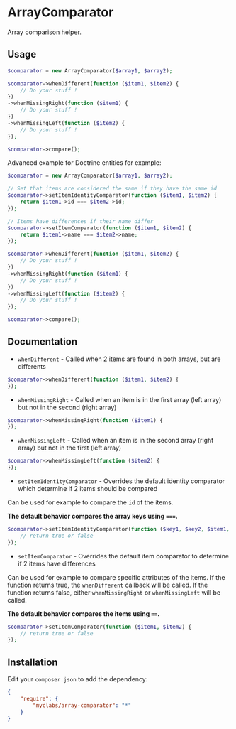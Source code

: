 # ArrayComparator

Array comparison helper.

## Usage

```php
$comparator = new ArrayComparator($array1, $array2);

$comparator->whenDifferent(function ($item1, $item2) {
    // Do your stuff !
})
->whenMissingRight(function ($item1) {
    // Do your stuff !
})
->whenMissingLeft(function ($item2) {
    // Do your stuff !
});

$comparator->compare();
```

Advanced example for Doctrine entities for example:

```php
$comparator = new ArrayComparator($array1, $array2);

// Set that items are considered the same if they have the same id
$comparator->setItemIdentityComparator(function ($item1, $item2) {
    return $item1->id === $item2->id;
});

// Items have differences if their name differ
$comparator->setItemComparator(function ($item1, $item2) {
    return $item1->name === $item2->name;
});

$comparator->whenDifferent(function ($item1, $item2) {
    // Do your stuff !
})
->whenMissingRight(function ($item1) {
    // Do your stuff !
})
->whenMissingLeft(function ($item2) {
    // Do your stuff !
});

$comparator->compare();
```

## Documentation

* `whenDifferent` - Called when 2 items are found in both arrays, but are differents

```php
$comparator->whenDifferent(function ($item1, $item2) {
});
```

* `whenMissingRight` - Called when an item is in the first array (left array) but not in the second (right array)

```php
$comparator->whenMissingRight(function ($item1) {
});
```

* `whenMissingLeft` - Called when an item is in the second array (right array) but not in the first (left array)

```php
$comparator->whenMissingLeft(function ($item2) {
});
```

* `setItemIdentityComparator` - Overrides the default identity comparator which determine if 2 items should be compared

Can be used for example to compare the `id` of the items.

**The default behavior compares the array keys using `===`.**

```php
$comparator->setItemIdentityComparator(function ($key1, $key2, $item1, $item2) {
    // return true or false
});
```

* `setItemComparator` - Overrides the default item comparator to determine if 2 items have differences

Can be used for example to compare specific attributes of the items. If the function returns true, the `whenDifferent`
callback will be called. If the function returns false, either `whenMissingRight` or `whenMissingLeft` will be called.

**The default behavior compares the items using `==`.**

```php
$comparator->setItemComparator(function ($item1, $item2) {
    // return true or false
});
```


## Installation

Edit your `composer.json` to add the dependency:

```json
{
	"require": {
		"myclabs/array-comparator": "*"
	}
}
```

